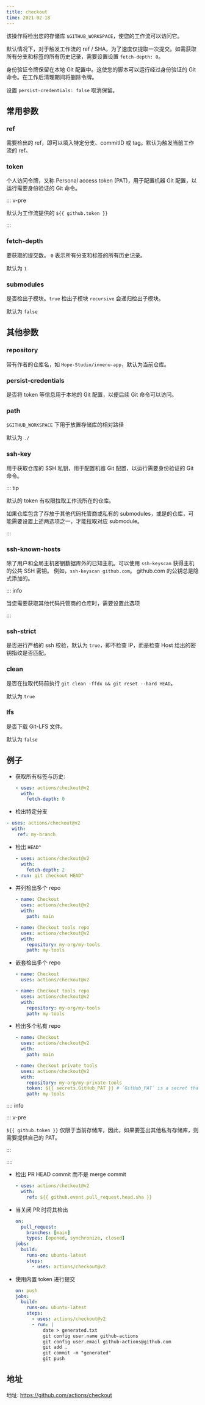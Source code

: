 ```yaml
---
title: checkout
time: 2021-02-18
---
```


该操作将检出您的存储库 `$GITHUB_WORKSPACE`，使您的工作流可以访问它。

默认情况下，对于触发工作流的 ref / SHA，为了速度仅提取一次提交。如需获取所有分支和标签的所有历史记录，需要设置设置 `fetch-depth: 0`。

身份验证令牌保留在本地 Git 配置中。这使您的脚本可以运行经过身份验证的 Git 命令。在工作后清理期间将删除令牌。

设置 `persist-credentials: false` 取消保留。

## 常用参数

### ref

需要检出的 ref，即可以填入特定分支、commitID 或 tag。默认为触发当前工作流的 ref。

### token

个人访问令牌，又称 Personal access token (PAT)，用于配置机器 Git 配置，以运行需要身份验证的 Git 命令。

::: v-pre

默认为工作流提供的 `${{ github.token }}`

:::

### fetch-depth

要获取的提交数。 `0` 表示所有分支和标签的所有历史记录。

默认为 `1`

### submodules

是否检出子模块。`true` 检出子模块 `recursive` 会递归检出子模块。

默认为 `false`

## 其他参数

### repository

带有作者的仓库名，如 `Hope-Studio/innenu-app`，默认为当前仓库。

### persist-credentials

是否将 token 等信息用于本地的 Git 配置，以便后续 Git 命令可以访问。

### path

`$GITHUB_WORKSPACE` 下用于放置存储库的相对路径

默认为 `./`

### ssh-key

用于获取仓库的 SSH 私钥，用于配置机器 Git 配置，以运行需要身份验证的 Git 命令。

::: tip

默认的 token 有权限拉取工作流所在的仓库。

如果仓库包含了存放于其他代码托管商或私有的 submodules，或是的仓库，可能需要设置上述两选项之一，才能拉取对应 submodule。

:::

### ssh-known-hosts

除了用户和全局主机密钥数据库外的已知主机。可以使用 `ssh-keyscan` 获得主机的公共 SSH 密钥。 例如，`ssh-keyscan github.com`。 github.com 的公钥总是隐式添加的。

::: info

当您需要获取其他代码托管商的仓库时，需要设置此选项

:::

### ssh-strict

是否进行严格的 ssh 校验，默认为 `true`，即不检查 IP，而是检查 Host 给出的密钥指纹是否匹配。

### clean

是否在拉取代码前执行 `git clean -ffdx && git reset --hard HEAD`。

默认为 `true`

### lfs

是否下载 Git-LFS 文件。

默认为 `false`

## 例子

- 获取所有标签与历史:

  ```yml
  - uses: actions/checkout@v2
    with:
      fetch-depth: 0
  ```

- 检出特定分支

```yml
- uses: actions/checkout@v2
  with:
    ref: my-branch
```

- 检出 `HEAD^`

  ```yml
  - uses: actions/checkout@v2
    with:
      fetch-depth: 2
  - run: git checkout HEAD^
  ```

- 并列检出多个 repo

  ```yml
  - name: Checkout
    uses: actions/checkout@v2
    with:
      path: main

  - name: Checkout tools repo
    uses: actions/checkout@v2
    with:
      repository: my-org/my-tools
      path: my-tools
  ```

- 嵌套检出多个 repo

  ```yml
  - name: Checkout
    uses: actions/checkout@v2

  - name: Checkout tools repo
    uses: actions/checkout@v2
    with:
      repository: my-org/my-tools
      path: my-tools
  ```

- 检出多个私有 repo

  ```yml
  - name: Checkout
    uses: actions/checkout@v2
    with:
      path: main

  - name: Checkout private tools
    uses: actions/checkout@v2
    with:
      repository: my-org/my-private-tools
      token: ${{ secrets.GitHub_PAT }} # `GitHub_PAT` is a secret that contains your PAT
      path: my-tools
  ```

:::: info

::: v-pre

`${{ github.token }}` 仅限于当前存储库，因此，如果要签出其他私有存储库，则需要提供自己的 PAT。

:::

::::

- 检出 PR HEAD commit 而不是 merge commit

  ```yml
  - uses: actions/checkout@v2
    with:
      ref: ${{ github.event.pull_request.head.sha }}
  ```

- 当关闭 PR 时将其检出

  ```yml
  on:
    pull_request:
      branches: [main]
      types: [opened, synchronize, closed]
  jobs:
    build:
      runs-on: ubuntu-latest
      steps:
        - uses: actions/checkout@v2
  ```

- 使用内置 token 进行提交

  ```yml
  on: push
  jobs:
    build:
      runs-on: ubuntu-latest
      steps:
        - uses: actions/checkout@v2
        - run: |
            date > generated.txt
            git config user.name github-actions
            git config user.email github-actions@github.com
            git add .
            git commit -m "generated"
            git push
  ```

## 地址

地址: <https://github.com/actions/checkout>
